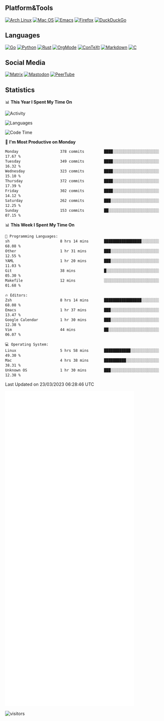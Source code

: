 ## Platform&Tools

[![Arch Linux](https://img.shields.io/badge/ArchLinux-1793D1?logo=arch-linux&logoColor=fff&style=flat-square)](https://archlinux.org/)
[![Mac OS](https://img.shields.io/badge/MacOS-000000?style=flat-square&logo=macos&logoColor=F0F0F0)](https://www.apple.com/macos/)
[![Emacs](https://img.shields.io/badge/Emacs-%237F5AB6.svg?&style=flat-square&logo=gnu-emacs&logoColor=white)](https://www.gnu.org/software/emacs/)
[![Firefox](https://img.shields.io/badge/Firefox-FF7139?style=flat-square&logo=Firefox-Browser&logoColor=white)](https://firefox.com/)
[![DuckDuckGo](https://img.shields.io/badge/DuckDuckGo-DE5833?style=flat-square&logo=DuckDuckGo&logoColor=white)](https://duckduckgo.com/)

## Languages

[![Go](https://img.shields.io/badge/Golang-%2300ADD8.svg?style=flat-square&logo=go&logoColor=white)](https://golang.org/)
[![Python](https://img.shields.io/badge/Python-3670A0?style=flat-square&logo=python&logoColor=ffdd54)](https://www.python.org/)
[![Rust](https://img.shields.io/badge/Rust-%23000000.svg?style=flat-square&logo=rust&logoColor=white)](https://www.rust-lang.org/)
[![OrgMode](https://img.shields.io/badge/OrgMode-%23000000.svg?style=flat-square&logo=org&logoColor=white)](https://orgmode.org/)
[![ConTeXt](https://img.shields.io/badge/ConTeXt-%23008080.svg?style=flat-square&logo=latex&logoColor=white)](https://contextgarden.net/)
[![Markdown](https://img.shields.io/badge/MarkDown-%23000000.svg?style=flat-square&logo=markdown&logoColor=white)](https://daringfireball.net/projects/markdown/)
[![C](https://img.shields.io/badge/C-%2300599C.svg?style=flat-square&logo=c&logoColor=white)](https://www.iso.org/standard/74528.html)

## Social Media
<!--[![Telegram](https://img.shields.io/badge/SteamedFish-2CA5E0?style=social&logo=telegram&logoColor=white)](https://t.me/SteamedFish)-->

[![Matrix](https://img.shields.io/badge/SteamedFish-2CA5E0?style=social&logo=matrix&logoColor=black)](https://matrix.to/#/@i:steamedfish.org)
[![Mastodon](https://img.shields.io/mastodon/follow/109596467238113271?domain=https%3A%2F%2Fmastodon.steamedfish.org%2F&style=social)](https://steamedfish.org/@SteamedFish)
[![PeerTube](https://img.shields.io/badge/PeerTube-23000000.svg?logo=peertube&style=social)](https://peertube.steamedfish.org/)

## Statistics


📊 **This Year I Spent My Time On** 

![Activity](https://wakatime.com/share/@SteamedFish/7529f30a-f1b7-40a4-8d09-e6d855cb7a13.png)

![Languages](https://wakatime.com/share/@SteamedFish/1c5e5366-0e9e-40d8-ac85-d630f61b69c6.svg)

<!--START_SECTION:waka-->
![Code Time](http://img.shields.io/badge/Code%20Time-2%2C363%20hrs%2055%20mins-blue)

📅 **I'm Most Productive on Monday** 

```text
Monday                   378 commits         ████░░░░░░░░░░░░░░░░░░░░░   17.67 % 
Tuesday                  349 commits         ████░░░░░░░░░░░░░░░░░░░░░   16.32 % 
Wednesday                323 commits         ████░░░░░░░░░░░░░░░░░░░░░   15.10 % 
Thursday                 372 commits         ████░░░░░░░░░░░░░░░░░░░░░   17.39 % 
Friday                   302 commits         ████░░░░░░░░░░░░░░░░░░░░░   14.12 % 
Saturday                 262 commits         ███░░░░░░░░░░░░░░░░░░░░░░   12.25 % 
Sunday                   153 commits         ██░░░░░░░░░░░░░░░░░░░░░░░   07.15 % 
```


📊 **This Week I Spent My Time On** 

```text
💬 Programming Languages: 
sh                       8 hrs 14 mins       █████████████████░░░░░░░░   68.08 % 
Other                    1 hr 31 mins        ███░░░░░░░░░░░░░░░░░░░░░░   12.55 % 
YAML                     1 hr 20 mins        ███░░░░░░░░░░░░░░░░░░░░░░   11.03 % 
Git                      38 mins             █░░░░░░░░░░░░░░░░░░░░░░░░   05.30 % 
Makefile                 12 mins             ░░░░░░░░░░░░░░░░░░░░░░░░░   01.68 % 

🔥 Editors: 
Zsh                      8 hrs 14 mins       █████████████████░░░░░░░░   68.08 % 
Emacs                    1 hr 37 mins        ███░░░░░░░░░░░░░░░░░░░░░░   13.47 % 
Google Calendar          1 hr 30 mins        ███░░░░░░░░░░░░░░░░░░░░░░   12.38 % 
Vim                      44 mins             ██░░░░░░░░░░░░░░░░░░░░░░░   06.07 % 

💻 Operating System: 
Linux                    5 hrs 58 mins       ████████████░░░░░░░░░░░░░   49.30 % 
Mac                      4 hrs 38 mins       ██████████░░░░░░░░░░░░░░░   38.31 % 
Unknown OS               1 hr 30 mins        ███░░░░░░░░░░░░░░░░░░░░░░   12.38 % 
```


 Last Updated on 23/03/2023 06:28:46 UTC
<!--END_SECTION:waka-->


![Metrics](https://github.com/SteamedFish/SteamedFish/blob/master/github-metrics.svg)


![visitors](https://visitor-badge.laobi.icu/badge?page_id=SteamedFish.SteamedFish)

